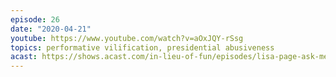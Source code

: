 ```yaml
---
episode: 26
date: "2020-04-21"
youtube: https://www.youtube.com/watch?v=aOxJQY-rSsg
topics: performative vilification, presidential abusiveness
acast: https://shows.acast.com/in-lieu-of-fun/episodes/lisa-page-ask-me-anything-decent-april-21-2020
---
```

